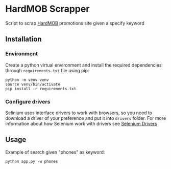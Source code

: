 # HardMOB Scrapper
Script to scrap [HardMOB](https://www.hardmob.com.br/forums/407-Promocoes) promotions site given a specify keyword

## Installation

### Environment
Create a python virtual environment and install the required dependencies through ```requirements.txt``` file using pip:
```
python -m venv venv
source venv/bin/activate
pip install -r requirements.txt
```

### Configure drivers
Selinium uses interface drivers to work with browsers, so you need to download a driver of your preference and put it into ```drivers``` folder.
For more information about how Selenium work with drivers see [Selenium Drivers](https://selenium-python.readthedocs.io/installation.html#drivers)

## Usage
Example of search given "phones" as keyword:
```
python app.py -w phones
```
